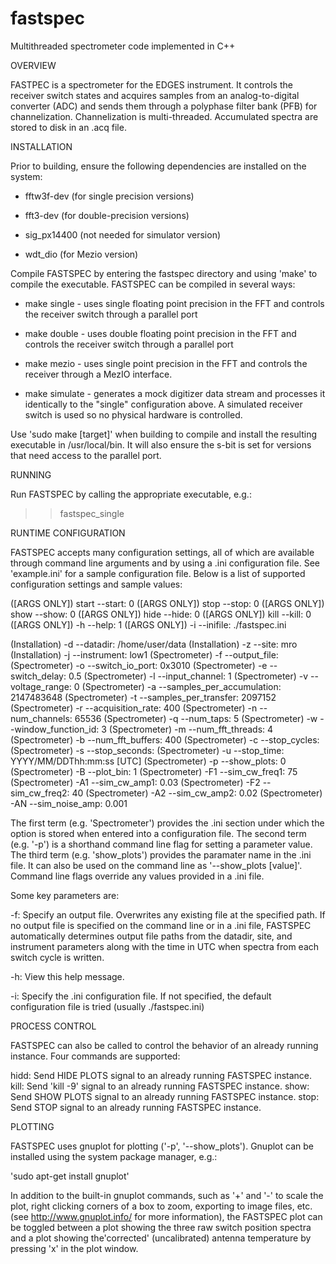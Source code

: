 # fastspec
Multithreaded spectrometer code implemented in C++

OVERVIEW

FASTPEC is a spectrometer for the EDGES instrument.  It controls the receiver switch states and acquires samples from an analog-to-digital converter (ADC) and sends them through a polyphase filter bank (PFB) for channelization.  Channelization is multi-threaded. Accumulated spectra are stored to disk in an .acq file.

INSTALLATION

Prior to building, ensure the following dependencies are installed on the system:

* fftw3f-dev (for single precision versions)

* fft3-dev (for double-precision versions) 

* sig_px14400 (not needed for simulator version)

* wdt_dio (for Mezio version)

Compile FASTSPEC by entering the fastspec directory and using 'make' to compile the executable.  FASTSPEC can be compiled in several ways:

* make single - uses single floating point precision in the FFT and controls the receiver switch through a parallel port
              
* make double - uses double floating point precision in the FFT and controls the receiver switch through a parallel port
               
* make mezio - uses single point precision in the FFT and controls the receiver through a MezIO interface.

* make simulate - generates a mock digitizer data stream and processes it identically to the "single" configuration above. A simulated receiver switch is used so no physical hardware is controlled.
          
Use 'sudo make [target]' when building to compile and install the resulting executable in /usr/local/bin. It will also ensure the s-bit is set for versions that need access to the parallel port.

RUNNING

Run FASTSPEC by calling the appropriate executable, e.g.:

>> fastspec_single

RUNTIME CONFIGURATION

FASTSPEC accepts many configuration settings, all of which are available through command line arguments and by using a .ini configuration file.  See 'example.ini' for a sample configuration file.  Below is a list of supported configuration settings and sample values:

([ARGS ONLY]) start --start: 0
([ARGS ONLY]) stop --stop: 0
([ARGS ONLY]) show --show: 0
([ARGS ONLY]) hide --hide: 0
([ARGS ONLY]) kill --kill: 0
([ARGS ONLY]) -h --help: 1
([ARGS ONLY]) -i --inifile: ./fastspec.ini

(Installation) -d --datadir: /home/user/data
(Installation) -z --site: mro
(Installation) -j --instrument: low1 
(Spectrometer) -f --output_file: 
(Spectrometer) -o --switch_io_port: 0x3010
(Spectrometer) -e --switch_delay: 0.5
(Spectrometer) -l --input_channel: 1 
(Spectrometer) -v --voltage_range: 0 
(Spectrometer) -a --samples_per_accumulation: 2147483648 
(Spectrometer) -t --samples_per_transfer: 2097152
(Spectrometer) -r --acquisition_rate: 400 
(Spectrometer) -n --num_channels: 65536 
(Spectrometer) -q --num_taps: 5 
(Spectrometer) -w --window_function_id: 3 
(Spectrometer) -m --num_fft_threads: 4 
(Spectrometer) -b --num_fft_buffers: 400 
(Spectrometer) -c --stop_cycles:  
(Spectrometer) -s --stop_seconds: 
(Spectrometer) -u --stop_time: YYYY/MM/DDThh:mm:ss [UTC]
(Spectrometer) -p --show_plots: 0
(Spectrometer) -B --plot_bin: 1 
(Spectrometer) -F1 --sim_cw_freq1: 75
(Spectrometer) -A1 --sim_cw_amp1: 0.03
(Spectrometer) -F2 --sim_cw_freq2: 40
(Spectrometer) -A2 --sim_cw_amp2: 0.02
(Spectrometer) -AN --sim_noise_amp: 0.001

The first term (e.g. 'Spectrometer') provides the .ini section under which the option is stored when entered into a configuration file.  The second term (e.g. '-p') is a shorthand command line flag for setting a parameter value.  The third term (e.g. 'show_plots') provides the paramater name in the .ini file.  It can also be used on the command line as '--show_plots [value]'.  Command line flags override any values provided in a .ini file.

Some key parameters are:

-f: Specify an output file.  Overwrites any existing file at the specified path.  If no output file is specified on the command line or in a .ini file, FASTSPEC automatically determines output file paths from the datadir, site, and instrument parameters along with the time in UTC when spectra from each switch cycle is written.
          
-h: View this help message.

-i: Specify the .ini configuration file.  If not specified, the default configuration file is tried (usually ./fastspec.ini)

PROCESS CONTROL

FASTSPEC can also be called to control the behavior of an already running instance.  Four commands are supported:

hidd: Send HIDE PLOTS signal to an already running FASTSPEC instance.
kill: Send 'kill -9' signal to an already running FASTSPEC instance. 
show: Send SHOW PLOTS signal to an already running FASTSPEC instance.
stop: Send STOP signal to an already running FASTSPEC instance.

PLOTTING

FASTSPEC uses gnuplot for plotting ('-p', '--show_plots').  Gnuplot can be installed using the system package manager, e.g.:

'sudo apt-get install gnuplot'  

In addition to the built-in gnuplot commands, such as '+' and '-' to scale the plot, right clicking corners of a box to zoom, exporting to image files, etc. (see http://www.gnuplot.info/ for more information), the FASTSPEC plot can be toggled between a plot showing the three raw switch position spectra and a plot showing the'corrected' (uncalibrated) antenna temperature by pressing 'x' in the plot window.

